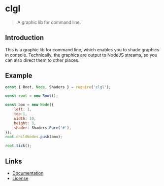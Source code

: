 # clgl

> A graphic lib for command line.

## Introduction

This is a graphic lib for command line, which enables you to shade graphics in console. Technically, the graphics are output to NodeJS streams, so you can also direct them to other places.

## Example

```js
const { Root, Node, Shaders } = require('clgl');

const root = new Root();

const box = new Node({
    left: 1,
    top:1,
    width: 10,
    height: 3,
    shader: Shaders.Pure('#'),
});
root.childNodes.push(box);

root.tick();
```

## Links

- [Documentation](https://github.com/huang2002/clgl/wiki)
- [License](./LICENSE)

